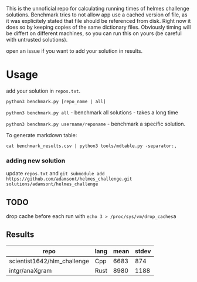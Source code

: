 This is the unnoficial repo for calculating running times of helmes challenge solutions. Benchmark tries to not allow app use a cached version of file, as it was explicitely stated that file should be referenced from disk. Right now it does so by keeping copies of the same dictionary files. 
Obviously timing will be differt on different machines, so you can run this on yours (be careful with untrusted solutions).

open an issue if you want to add your solution in results.

# Usage
add your solution in `repos.txt`.

`python3 benchmark.py [repo_name | all]` 

`python3 benchmark.py all` - benchmark all solutions - takes a long time

`python3 benchmark.py username/reponame` - benchmark a specific solution.

To generate markdown table:

`cat benchmark_results.csv | python3 tools/mdtable.py -separator:, `

### adding new solution 
update `repos.txt` and 
`git submodule add https://github.com/adamsont/helmes_challenge.git solutions/adamsont/helmes_challenge`

## TODO 
drop cache before each run with `echo 3 > /proc/sys/vm/drop_caches`a

## Results

| repo                        | lang | mean | stdev |
|-----------------------------|------|------|-------|
| scientist1642/hlm_challenge | Cpp  | 6683 | 874   |
| intgr/anaXgram              | Rust | 8980 | 1188  |

